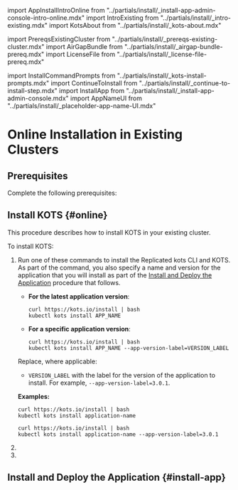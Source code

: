 import AppInstallIntroOnline from "../partials/install/_install-app-admin-console-intro-online.mdx"
import IntroExisting from "../partials/install/_intro-existing.mdx"
import KotsAbout from "../partials/install/_kots-about.mdx"

import PrereqsExistingCluster from "../partials/install/_prereqs-existing-cluster.mdx"
import AirGapBundle from "../partials/install/_airgap-bundle-prereq.mdx"
import LicenseFile from "../partials/install/_license-file-prereq.mdx"

import InstallCommandPrompts from "../partials/install/_kots-install-prompts.mdx"
import ContinueToInstall from "../partials/install/_continue-to-install-step.mdx"
import InstallApp from "../partials/install/_install-app-admin-console.mdx"
import AppNameUI from "../partials/install/_placeholder-app-name-UI.mdx"

# Online Installation in Existing Clusters

<IntroExisting/>

## Prerequisites

Complete the following prerequisites:

<PrereqsExistingCluster/> 
<LicenseFile/>

## Install KOTS {#online}

This procedure describes how to install KOTS in your existing cluster.

<KotsAbout/>

To install KOTS:

1. Run one of these commands to install the Replicated kots CLI and KOTS. As part of the command, you also specify a name and version for the application that you will install as part of the [Install and Deploy the Application](#install-app) procedure that follows.

    * **For the latest application version**:
    
      ```shell
      curl https://kots.io/install | bash
      kubectl kots install APP_NAME
      ``` 
    * **For a specific application version**:

      ```shell
      curl https://kots.io/install | bash
      kubectl kots install APP_NAME --app-version-label=VERSION_LABEL
      ```

    Replace, where applicable:
    
    <AppNameUI/>
  
    * `VERSION_LABEL` with the label for the version of the application to install. For example, `--app-version-label=3.0.1`.  

    **Examples:**

    ```shell
    curl https://kots.io/install | bash
    kubectl kots install application-name
    ``` 

    ```shell
    curl https://kots.io/install | bash
    kubectl kots install application-name --app-version-label=3.0.1
    ``` 

1. <InstallCommandPrompts/>

1. <ContinueToInstall/>

## Install and Deploy the Application {#install-app} 

<AppInstallIntroOnline/>

<InstallApp/>